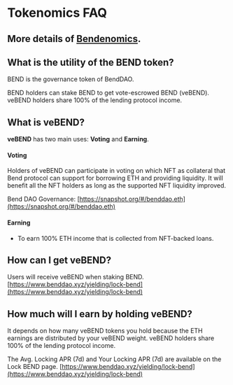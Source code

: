 # Tokenomics FAQ

## More details of [Bendenomics](../governance/bendenomics.md).

## What is the utility of the BEND token?

BEND is the governance token of BendDAO.

BEND holders can stake BEND to get vote-escrowed BEND (veBEND). veBEND holders share 100% of the lending protocol income.

## What is veBEND?

**veBEND** has two main uses: **Voting** and **Earning**.

#### **Voting**

Holders of veBEND can participate in voting on which NFT as collateral that Bend protocol can support for borrowing ETH and providing liquidity. It will benefit all the NFT holders as long as the supported NFT liquidity improved.

Bend DAO Governance: [https://snapshot.org/#/benddao.eth](https://snapshot.org/#/benddao.eth)

#### **Earning**

* To earn 100% ETH income that is collected from NFT-backed loans.

## How can I get veBEND?

Users will receive veBEND when staking BEND. [https://www.benddao.xyz/yielding/lock-bend](https://www.benddao.xyz/yielding/lock-bend)

## How much will I earn by holding veBEND?

It depends on how many veBEND tokens you hold because the ETH earnings are distributed by your veBEND weight. veBEND holders share 100% of the lending protocol income.

The Avg. Locking APR (7d) and Your Locking APR (7d) are available on the Lock BEND page. [https://www.benddao.xyz/yielding/lock-bend](https://www.benddao.xyz/yielding/lock-bend)
